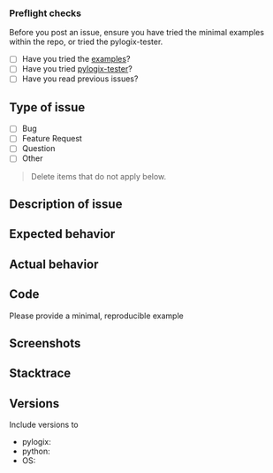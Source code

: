 ### Preflight checks

Before you post an issue, ensure you have tried the minimal examples within the repo, or tried the pylogix-tester.

- [ ] Have you tried the [examples](https://github.com/dmroeder/pylogix/tree/master/examples)?
- [ ] Have you tried [pylogix-tester](https://github.com/TheFern2/pylogix-tester)?
- [ ] Have you read previous issues?

## Type of issue

- [ ] Bug
- [ ] Feature Request
- [ ] Question
- [ ] Other

> Delete items that do not apply below.

## Description of issue

## Expected behavior

## Actual behavior

## Code

Please provide a minimal, reproducible example

## Screenshots

## Stacktrace

## Versions

Include versions to

- pylogix:
- python:
- OS:
